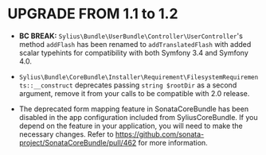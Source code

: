 # UPGRADE FROM 1.1 to 1.2

* __BC BREAK:__ `Sylius\Bundle\UserBundle\Controller\UserController`'s method `addFlash` has been renamed to
  `addTranslatedFlash` with added scalar typehints for compatibility with both Symfony 3.4 and Symfony 4.0.

* `Sylius\Bundle\CoreBundle\Installer\Requirement\FilesystemRequirements::__construct` deprecates passing
  `string $rootDir` as a second argument, remove it from your calls to be compatible with 2.0 release.

* The deprecated form mapping feature in SonataCoreBundle has been disabled in the app configuration included from SyliusCoreBundle.
  If you depend on the feature in your application, you will need to make the necessary changes. Refer to
  https://github.com/sonata-project/SonataCoreBundle/pull/462 for more information. 
